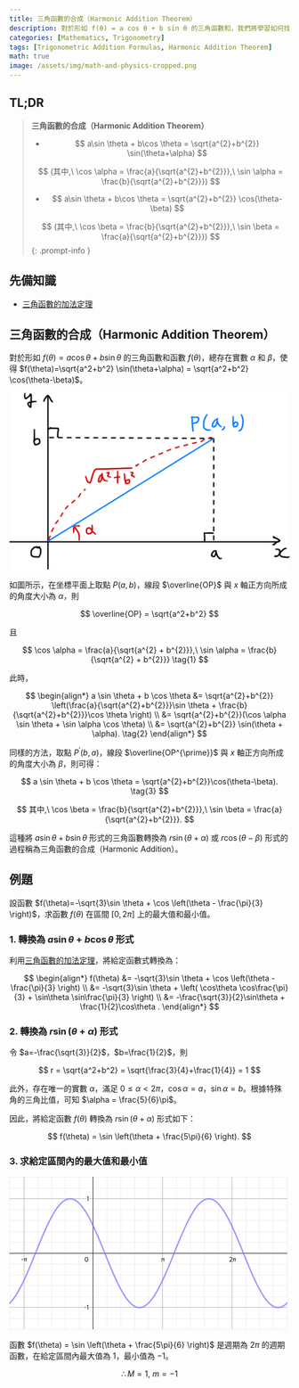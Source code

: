 ```yaml
---
title: 三角函數的合成（Harmonic Addition Theorem）
description: 對於形如 f(θ) = a cos θ + b sin θ 的三角函數和，我們將學習如何找到對應的單一三角函數 r sin(θ+α) 或 r cos(θ-β)。
categories: [Mathematics, Trigonometry]
tags: [Trigonometric Addition Formulas, Harmonic Addition Theorem]
math: true
image: /assets/img/math-and-physics-cropped.png
---
```

## TL;DR
> **三角函數的合成（Harmonic Addition Theorem）**
>
> - $$ a\sin \theta + b\cos \theta = \sqrt{a^{2}+b^{2}} \sin(\theta+\alpha) $$
>
> $$ (其中,\ \cos \alpha = \frac{a}{\sqrt{a^{2}+b^{2}}},\ \sin \alpha = \frac{b}{\sqrt{a^{2}+b^{2}}}) $$
>
> - $$ a\sin \theta + b\cos \theta = \sqrt{a^{2}+b^{2}} \cos(\theta-\beta) $$
>
> $$ (其中,\ \cos \beta = \frac{b}{\sqrt{a^{2}+b^{2}}},\ \sin \beta = \frac{a}{\sqrt{a^{2}+b^{2}}}) $$
{: .prompt-info }

## 先備知識
- [三角函數的加法定理](/posts/trigonometric-addition-formulas)

## 三角函數的合成（Harmonic Addition Theorem）
對於形如 $f(\theta) = a \cos \theta + b \sin \theta$ 的三角函數和函數 $f(\theta)$，總存在實數 $\alpha$ 和 $\beta$，使得 $f(\theta)=\sqrt{a^2+b^2} \sin(\theta+\alpha) = \sqrt{a^2+b^2} \cos(\theta-\beta)$。

![Harmonic Addition Theorem 的幾何推導](/assets/img/trigonometry/harmonic-addition.png)

如圖所示，在坐標平面上取點 $P(a,b)$，線段 $\overline{OP}$ 與 $x$ 軸正方向所成的角度大小為 $\alpha$，則

$$ \overline{OP} = \sqrt{a^2+b^2} $$

且

$$ \cos \alpha = \frac{a}{\sqrt{a^{2} + b^{2}}},\ \sin \alpha = \frac{b}{\sqrt{a^{2} + b^{2}}} \tag{1} $$

此時，

$$ \begin{align*}
a \sin \theta + b \cos \theta &= \sqrt{a^{2}+b^{2}} \left(\frac{a}{\sqrt{a^{2}+b^{2}}}\sin \theta + \frac{b}{\sqrt{a^{2}+b^{2}}}\cos \theta \right) \\
&= \sqrt{a^{2}+b^{2}}(\cos \alpha \sin \theta + \sin \alpha \cos \theta) \\
&= \sqrt{a^{2}+b^{2}} \sin(\theta + \alpha). \tag{2}
\end{align*} $$

同樣的方法，取點 $P^{\prime}(b,a)$，線段 $\overline{OP^{\prime}}$ 與 $x$ 軸正方向所成的角度大小為 $\beta$，則可得：

$$ a \sin \theta + b \cos \theta = \sqrt{a^{2}+b^{2}}\cos(\theta-\beta). \tag{3} $$

$$ 其中,\ \cos \beta = \frac{b}{\sqrt{a^{2}+b^{2}}},\ \sin \beta = \frac{a}{\sqrt{a^{2}+b^{2}}}. $$

這種將 $a \sin \theta + b \sin \theta$ 形式的三角函數轉換為 $r\sin(\theta+\alpha)$ 或 $r\cos(\theta-\beta)$ 形式的過程稱為三角函數的合成（Harmonic Addition）。

## 例題
設函數 $f(\theta)=-\sqrt{3}\sin \theta + \cos \left(\theta - \frac{\pi}{3} \right)$，求函數 $f(\theta)$ 在區間 $[0, 2\pi]$ 上的最大值和最小值。

### 1. 轉換為 $a\sin\theta + b\cos\theta$ 形式
利用[三角函數的加法定理](/posts/trigonometric-addition-formulas)，將給定函數式轉換為：

$$ \begin{align*}
f(\theta) &= -\sqrt{3}\sin \theta + \cos \left(\theta - \frac{\pi}{3} \right) \\
&= -\sqrt{3}\sin \theta + \left( \cos\theta \cos\frac{\pi}{3} + \sin\theta \sin\frac{\pi}{3} \right) \\
&= -\frac{\sqrt{3}}{2}\sin\theta + \frac{1}{2}\cos\theta .
\end{align*} $$

### 2. 轉換為 $r\sin(\theta+\alpha)$ 形式
令 $a=-\frac{\sqrt{3}}{2}$，$b=\frac{1}{2}$，則

$$ r = \sqrt{a^2+b^2} = \sqrt{\frac{3}{4}+\frac{1}{4}} = 1 $$

此外，存在唯一的實數 $\alpha$，滿足 $0 \leq \alpha<2\pi$，$\cos\alpha = a$，$\sin\alpha = b$。根據特殊角的三角比值，可知 $\alpha = \frac{5}{6}\pi$。

因此，將給定函數 $f(\theta)$ 轉換為 $r\sin(\theta+\alpha)$ 形式如下：

$$ f(\theta) = \sin \left(\theta + \frac{5\pi}{6} \right). $$

### 3. 求給定區間內的最大值和最小值
![給定函數的圖形](/assets/img/trigonometry/harmonic-addition-ex-graph.png)

函數 $f(\theta) = \sin \left(\theta + \frac{5\pi}{6} \right)$ 是週期為 $2\pi$ 的週期函數，在給定區間內最大值為 $1$，最小值為 $-1$。

$$ \therefore M=1,\ m=-1$$
